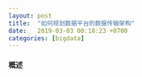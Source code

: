 ```yaml
---
layout: post
title:  "如何规划数据平台的数据传输架构"
date:   2019-03-03 00:18:23 +0700
categories: [bigdata]
---
```


#### 概述
